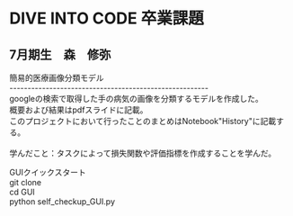 # DIVE INTO CODE 卒業課題
## 7月期生　森　修弥
簡易的医療画像分類モデル<br>
-------------------------------------------------------<br>
googleの検索で取得した手の病気の画像を分類するモデルを作成した。<br>
概要および結果はpdfスライドに記載。<br>
このプロジェクトにおいて行ったことのまとめはNotebook"History"に記載する。<br>
<br>
学んだこと：タスクによって損失関数や評価指標を作成することを学んだ。<br>

GUIクイックスタート<br>
git clone<br>
cd GUI<br>
python self_checkup_GUI.py<br>
